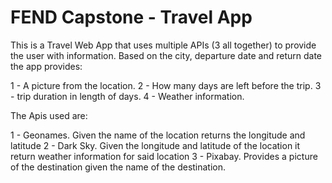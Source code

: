 # FEND Capstone - Travel App

This is a Travel Web App that uses multiple APIs (3 all together) to provide the user with information.
Based on the city, departure date and return date the app provides: 

1 - A picture from the location. 
2 - How many days are left before the trip.
3 - trip duration in length of days. 
4 - Weather information.

The Apis used are: 

1 - Geonames. Given the name of the location returns the longitude and latitude
2 - Dark Sky. Given the longitude and latitude of the location it return weather information for said location
3 - Pixabay. Provides a picture of the destination given the name of the destination.

